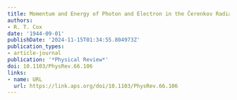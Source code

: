 ```yaml
---
title: Momentum and Energy of Photon and Electron in the Čerenkov Radiation
authors:
- R. T. Cox
date: '1944-09-01'
publishDate: '2024-11-15T01:34:55.804973Z'
publication_types:
- article-journal
publication: '*Physical Review*'
doi: 10.1103/PhysRev.66.106
links:
- name: URL
  url: https://link.aps.org/doi/10.1103/PhysRev.66.106
---
```

